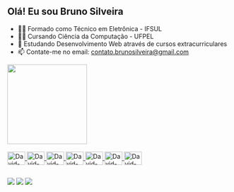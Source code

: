 ## Olá! Eu sou Bruno Silveira

- 👨‍🎓 Formado como Técnico em Eletrônica - IFSUL
- 👨‍💻 Cursando Ciência da Computação - UFPEL
- 📝 Estudando Desenvolvimento Web através de cursos extracurriculares
- 📫 Contate-me no email: contato.brunosilveira@gmail.com

<div align="left">
  <a href="https://github.com/brcsilveira">
  <img height="180em" src="https://github-readme-stats.vercel.app/api/top-langs/?username=brcsilveira&layout=compact&langs_count=7&theme=cobalt"/>
</div>

<div style="display: inline_block"><br>
<img align="center" alt="David-Js" height="30" width="40"src="https://cdn.jsdelivr.net/gh/devicons/devicon/icons/html5/html5-original.svg" />
<img align="center" alt="David-Js" height="30" width="40"src="https://cdn.jsdelivr.net/gh/devicons/devicon/icons/javascript/javascript-plain.svg" />
<img align="center" alt="David-Js" height="30" width="40"src="https://cdn.jsdelivr.net/gh/devicons/devicon/icons/css3/css3-original.svg" />          
<img align="center" alt="David-Js" height="30" width="40"src="https://cdn.jsdelivr.net/gh/devicons/devicon/icons/java/java-original.svg" />
<img align="center" alt="David-Js" height="30" width="40"src="https://cdn.jsdelivr.net/gh/devicons/devicon/icons/c/c-original.svg" />
<img align="center" alt="David-Js" height="30" width="40"src="https://cdn.jsdelivr.net/gh/devicons/devicon/icons/vscode/vscode-original.svg" />
<img align="center" alt="David-Js" height="30" width="40"src="https://cdn.jsdelivr.net/gh/devicons/devicon/icons/git/git-original.svg" />          
</div>

##

<div> 
  <a href="https://instagram.com/brcsilveira" target="_blank"><img src="https://img.shields.io/badge/-Instagram-%23E4405F?style=for-the-badge&logo=instagram&logoColor=white" target="_blank"></a>
  <a href="https://www.linkedin.com/in/bruno-silveira-b49712220/" target="_blank"><img src="https://img.shields.io/badge/-LinkedIn-%230077B5?style=for-the-badge&logo=linkedin&logoColor=white" target="_blank"></a> 
   <a href="https://www.facebook.com/bruno.silveira.5458/" target="_blank"><img src="https://img.shields.io/badge/Facebook-1877F2?style=for-the-badge&logo=facebook&logoColor=white"</a>
</div>
